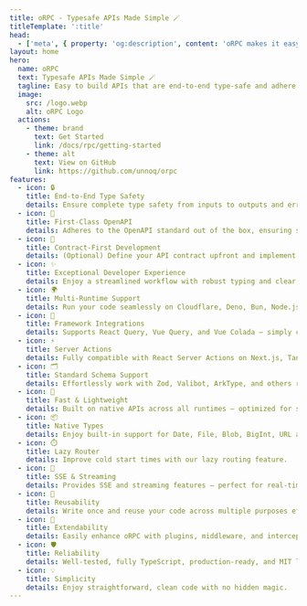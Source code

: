 ```yaml
---
title: oRPC - Typesafe APIs Made Simple 🪄
titleTemplate: ':title'
head:
  - ['meta', { property: 'og:description', content: 'oRPC makes it easy to build APIs that are end-to-end type-safe and adhere to OpenAPI standards, ensuring a smooth and enjoyable developer experience.' }]
layout: home
hero:
  name: oRPC
  text: Typesafe APIs Made Simple 🪄
  tagline: Easy to build APIs that are end-to-end type-safe and adhere to OpenAPI standards, ensuring a smooth and enjoyable developer experience.
  image:
    src: /logo.webp
    alt: oRPC Logo
  actions:
    - theme: brand
      text: Get Started
      link: /docs/rpc/getting-started
    - theme: alt
      text: View on GitHub
      link: https://github.com/unnoq/orpc
features:
  - icon: 🔒
    title: End-to-End Type Safety
    details: Ensure complete type safety from inputs to outputs and errors, bridging server and client seamlessly.
  - icon: 📄
    title: First-Class OpenAPI
    details: Adheres to the OpenAPI standard out of the box, ensuring seamless integration and comprehensive API documentation.
  - icon: 📜
    title: Contract-First Development
    details: (Optional) Define your API contract upfront and implement it with confidence.
  - icon: ✨
    title: Exceptional Developer Experience
    details: Enjoy a streamlined workflow with robust typing and clear, in-code documentation.
  - icon: 🌍
    title: Multi-Runtime Support
    details: Run your code seamlessly on Cloudflare, Deno, Bun, Node.js, and more.
  - icon: 🧩
    title: Framework Integrations
    details: Supports React Query, Vue Query, and Vue Colada – simply code and integrate.
  - icon: ⚡
    title: Server Actions
    details: Fully compatible with React Server Actions on Next.js, TanStack Start, and more.
  - icon: 🗂️
    title: Standard Schema Support
    details: Effortlessly work with Zod, Valibot, ArkType, and others right out of the box.
  - icon: 💨
    title: Fast & Lightweight
    details: Built on native APIs across all runtimes – optimized for speed and efficiency.
  - icon: 📦
    title: Native Types
    details: Enjoy built-in support for Date, File, Blob, BigInt, URL and more with no extra setup.
  - icon: ⏱️
    title: Lazy Router
    details: Improve cold start times with our lazy routing feature.
  - icon: 📡
    title: SSE & Streaming
    details: Provides SSE and streaming features – perfect for real-time notifications and AI-powered streaming responses.
  - icon: 🔄
    title: Reusability
    details: Write once and reuse your code across multiple purposes effortlessly.
  - icon: 🔌
    title: Extendability
    details: Easily enhance oRPC with plugins, middleware, and interceptors.
  - icon: 🛡️
    title: Reliability
    details: Well-tested, fully TypeScript, production-ready, and MIT licensed for peace of mind.
  - icon: 💡
    title: Simplicity
    details: Enjoy straightforward, clean code with no hidden magic.
---
```

